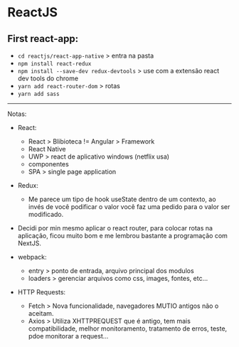 # ReactJS


## First react-app:

* `cd reactjs/react-app-native` > entra na pasta
* `npm install react-redux`
* `npm install --save-dev redux-devtools` > use com a extensão react dev tools do chrome 
* `yarn add react-router-dom` > rotas
* `yarn add sass`


---
Notas:
* React: 
  * React > Blibioteca != Angular > Framework
  * React Native
  * UWP > react de aplicativo windows (netflix usa)
  * componentes
  * SPA > single page application
  
* Redux:
  * Me parece um tipo de hook useState dentro de um contexto, ao invés de você podificar o valor você faz uma pedido para o valor ser modificado.

* Decidi por min mesmo aplicar o react router, para colocar rotas na aplicação, ficou muito bom e me lembrou bastante a programação com NextJS.


* webpack:
  * entry > ponto de entrada, arquivo principal dos modulos
  * loaders > gerenciar arquivos como css, images, fontes, etc...

* HTTP Requests:
  * Fetch > Nova funcionalidade, navegadores MUTIO antigos não o aceitam.
  * Axios > Utiliza XHTTPREQUEST que é antigo, tem mais compatibilidade, melhor monitoramento, tratamento de erros, teste, pdoe monitorar a request... 